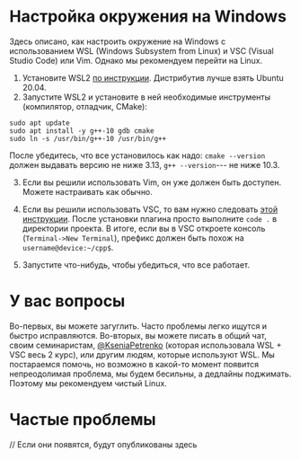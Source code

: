 # Настройка окружения на Windows

Здесь описано, как настроить окружение на Windows с использованием WSL (Windows Subsystem from Linux) и VSC (Visual Studio Code) или Vim. Однако мы рекомендуем перейти на Linux.

1. Установите WSL2 [по инструкции](https://docs.microsoft.com/ru-ru/windows/wsl/install-win10#manual-installation-steps). Дистрибутив лучше взять Ubuntu 20.04.
2. Запустите WSL2 и установите в ней необходимые инструменты (компилятор, отладчик, CMake):

```
sudo apt update
sudo apt install -y g++-10 gdb cmake
sudo ln -s /usr/bin/g++-10 /usr/bin/g++
```

После убедитесь, что все установилось как надо: `cmake --version` должен выдавать версию не ниже 3.13, `g++ --version`--- не ниже 10.3.

3. Если вы решили использовать Vim, он уже должен быть доступен. Можете настраивать как обычно.

4. Если вы решили использовать VSC, то вам нужно следовать [этой инструкции](https://code.visualstudio.com/docs/remote/wsl). После установки плагина просто выполните `code .` в директории проекта. В итоге, если вы в VSC откроете консоль (`Terminal->New Terminal`), префикс должен быть похож на `username@device:~/cpp$`.

5. Запустите что-нибудь, чтобы убедиться, что все работает.

# У вас вопросы

Во-первых, вы можете загуглить. Часто проблемы легко ищутся и быстро исправляются. Во-вторых, вы можете писать в общий чат, своим семинаристам, [@KseniaPetrenko](https://t.me/KseniaPetrenko) (которая использовала WSL + VSC весь 2 курс), или другим людям, которые используют WSL. Мы постараемся помочь, но возможно в какой-то момент появится непреодолимая проблема, мы будем бесильны, а дедлайны поджимать. Поэтому мы рекомендуем чистый Linux.

# Частые проблемы

// Если они появятся, будут опубликованы здесь
